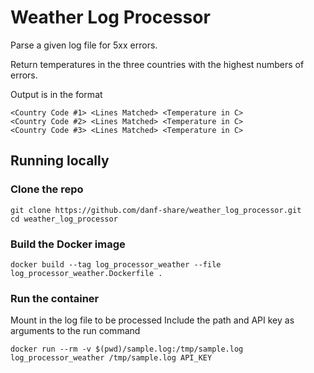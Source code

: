 # Weather Log Processor

Parse a given log file for 5xx errors.

Return temperatures in the three countries with the highest numbers of errors.

Output is in the format

```
<Country Code #1> <Lines Matched> <Temperature in C>
<Country Code #2> <Lines Matched> <Temperature in C>
<Country Code #3> <Lines Matched> <Temperature in C>
```

## Running locally

### Clone the repo
```
git clone https://github.com/danf-share/weather_log_processor.git
cd weather_log_processor
```

### Build the Docker image
```
docker build --tag log_processor_weather --file log_processor_weather.Dockerfile .
```

### Run the container
Mount in the log file to be processed
Include the path and API key as arguments to the run command
```
docker run --rm -v $(pwd)/sample.log:/tmp/sample.log log_processor_weather /tmp/sample.log API_KEY
```
